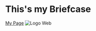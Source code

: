 # This's my Briefcase
[My Page](https://briefcase-self.vercel.app/)
![Logo Web](https://cdn.discordapp.com/attachments/1107440885454602342/1144687598594424974/image.png)

